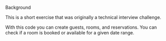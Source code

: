 Background

This is a short exercise that was originally a technical interview challenge.

With this code you can create guests, rooms, and reservations. You can check if a room is booked or available for a given date range.

